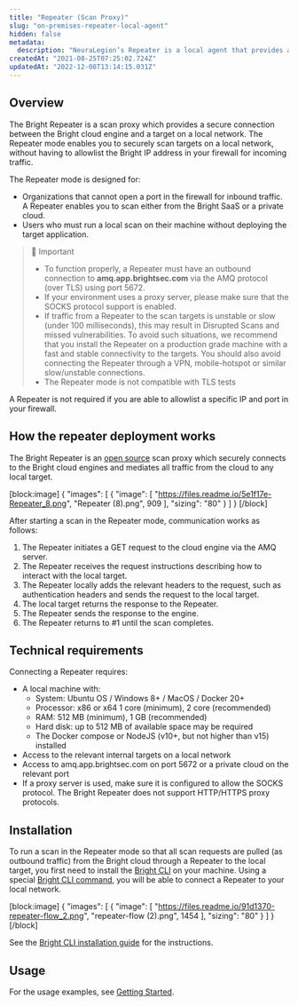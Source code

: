 ```yaml
---
title: "Repeater (Scan Proxy)"
slug: "on-premises-repeater-local-agent"
hidden: false
metadata: 
  description: "NeuraLegion’s Repeater is a local agent that provides a secure connection between NeuraLegion's cloud engine and a target on a local network."
createdAt: "2021-08-25T07:25:02.724Z"
updatedAt: "2022-12-08T13:14:15.031Z"
---
```

## Overview

The Bright Repeater is a scan proxy which provides a secure connection between the Bright cloud engine and a target on a local network. The Repeater mode enables you to securely scan targets on a local network, without having to allowlist the Bright IP address in your firewall for incoming traffic.

The Repeater mode is designed for:

- Organizations that cannot open a port in the firewall for inbound traffic. A Repeater enables you to scan either from the Bright SaaS or a private cloud.
- Users who must run a local scan on their machine without deploying the target application.

> 🚧 Important
> 
> - To function properly, a Repeater must have an outbound connection to **amq.app.brightsec.com** via the AMQ protocol (over TLS) using port 5672.
> - If your environment uses a proxy server, please make sure that the SOCKS protocol support is enabled.
> - If traffic from a Repeater to the scan targets is unstable or slow (under 100 milliseconds), this may result in Disrupted Scans and missed vulnerabilities. To avoid such situations, we recommend that you install the Repeater on a production grade machine with a fast and stable connectivity to the targets. You should also avoid connecting the Repeater through a VPN, mobile-hotspot or similar slow/unstable connections.
> - The Repeater mode is not compatible with TLS tests

A Repeater is not required if you are able to allowlist a specific IP and port in your firewall.

## How the repeater deployment works

The Bright Repeater is an [open source](https://www.npmjs.com/package/@neuralegion/nexploit-cli) scan proxy which securely connects to the Bright cloud engines and mediates all traffic from the cloud to any local target.

[block:image]
{
  "images": [
    {
      "image": [
        "https://files.readme.io/5e1f17e-Repeater_8.png",
        "Repeater (8).png",
        909
      ],
      "sizing": "80"
    }
  ]
}
[/block]



After starting a scan in the Repeater mode, communication works as follows:

1. The Repeater initiates a GET request to the cloud engine via the AMQ server.
2. The Repeater receives the request instructions describing how to interact with the local target.
3. The Repeater locally adds the relevant headers to the request, such as authentication headers and sends the request to the local target.
4. The local target returns the response to the Repeater.
5. The Repeater sends the response to the engine.
6. The Repeater returns to #1 until the scan completes.

## Technical requirements

Connecting a Repeater requires:

- A local machine with:
  - System: Ubuntu OS / Windows 8+ / MacOS / Docker 20+
  - Processor: x86 or x64 1 core (minimum), 2 core (recommended)
  - RAM: 512 MB (minimum), 1 GB (recommended)
  - Hard disk: up to 512 MB of available space may be required
  - The Docker compose or NodeJS (v10+, but not higher than v15) installed
- Access to the relevant internal targets on a local network
- Access to amq.app.brightsec.com on port 5672 or a private cloud on the relevant port
- If a proxy server is used, make sure it is configured to allow the SOCKS protocol. The Bright Repeater does not support HTTP/HTTPS proxy protocols.

## Installation

To run a scan in the Repeater mode so that all scan requests are pulled (as outbound traffic) from the Bright cloud through a Repeater to the local target, you first need to install the [Bright CLI](/docs/about-bright-cli) on your machine. Using a special [Bright CLI command](https://docs.brightsec.com/docs/command-list), you will be able to connect a Repeater to your local network. 

[block:image]
{
  "images": [
    {
      "image": [
        "https://files.readme.io/91d1370-repeater-flow_2.png",
        "repeater-flow (2).png",
        1454
      ],
      "sizing": "80"
    }
  ]
}
[/block]



See the [Bright CLI installation guide](https://docs.neuralegion.com/docs/installation-options) for the instructions.

## Usage

For the usage examples, see [Getting Started](https://docs.brightsec.com/docs/getting-started-with-bright-cli).